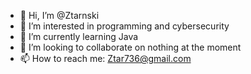 - 👋 Hi, I’m @Ztarnski
- 👀 I’m interested in programming and cybersecurity
- 🌱 I’m currently learning Java
- 💞️ I’m looking to collaborate on nothing at the moment
- 📫 How to reach me: Ztar736@gmail.com


<!---
Ztarnski/Ztarnski is a ✨ special ✨ repository because its `README.md` (this file) appears on your GitHub profile.
You can click the Preview link to take a look at your changes.
--->
